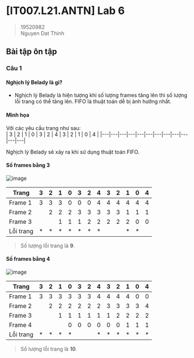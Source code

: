 # [IT007.L21.ANTN] Lab 6
> 19520982  
> Nguyen Dat Thinh  

## Bài tập ôn tập
### Câu 1
#### Nghịch lý Belady là gì?  
- Nghịch lý Belady là hiện tượng khi số lượng frames tăng lên thì số lượng lỗi trang có thể tăng lên. FIFO là thuật toán dễ bị ảnh hưởng nhất.  

#### Minh họa
Với các yêu cầu trang như sau:  
| 3 | 2 | 1 | 0 | 3 | 2 | 4 | 3 | 2 | 1 | 0 | 4 |
|---|---|---|---|---|---|---|---|---|---|---|---|  

Nghịch lý Belady sẽ xảy ra khi sử dụng thuật toán FIFO.  

#### Số frames bằng 3  
![image](https://user-images.githubusercontent.com/44528004/124384369-0bee4a00-dcfb-11eb-8fd2-fb8f659cc75a.png)  


| Trang | 3 | 2 | 1 | 0 | 3 | 2 | 4 | 3 | 2 | 1 | 0 | 4 |
|---|---|---|---|---|---|---|---|---|---|---|---|---|
| Frame 1 | 3 | 3 | 3 | 0 | 0 | 0 | 4 | 4 | 4 | 4 | 4 | 4 |
| Frame 2 |   | 2 | 2 | 2 | 3 | 3 | 3 | 3 | 3 | 1 | 1 | 1 |
| Frame 3 |   |   | 1 | 1 | 1 | 2 | 2 | 2 | 2 | 2 | 0 | 0 |
| Lỗi trang | * | * | * | * | * | * | * |  |  | * | * |   |  
> Số lượng lỗi trang là **9**.  

#### Số frames bằng 4
![image](https://user-images.githubusercontent.com/44528004/124384392-27f1eb80-dcfb-11eb-8079-b79022d5cca3.png)  


| Trang | 3 | 2 | 1 | 0 | 3 | 2 | 4 | 3 | 2 | 1 | 0 | 4 |
|---|---|---|---|---|---|---|---|---|---|---|---|---|
| Frame 1 | 3 | 3 | 3 | 3 | 3 | 3 | 4 | 4 | 4 | 4 | 0 | 0 |
| Frame 2 |  | 2 | 2 | 2 | 2 | 2 | 2 | 3 | 3 | 3 | 3 | 4 |
| Frame 3 |  |   | 1 | 1 | 1 | 1 | 1 | 1 | 2 | 2 | 2 | 2 |
| Frame 4 |  |   |   | 0 | 0 | 0 | 0 | 0 | 0 | 1 | 1 | 1 |
| Lỗi trang | * | * | * | * |  |  | * | * | * | * | * | * |  
> Số lượng lỗi trang là **10**.
